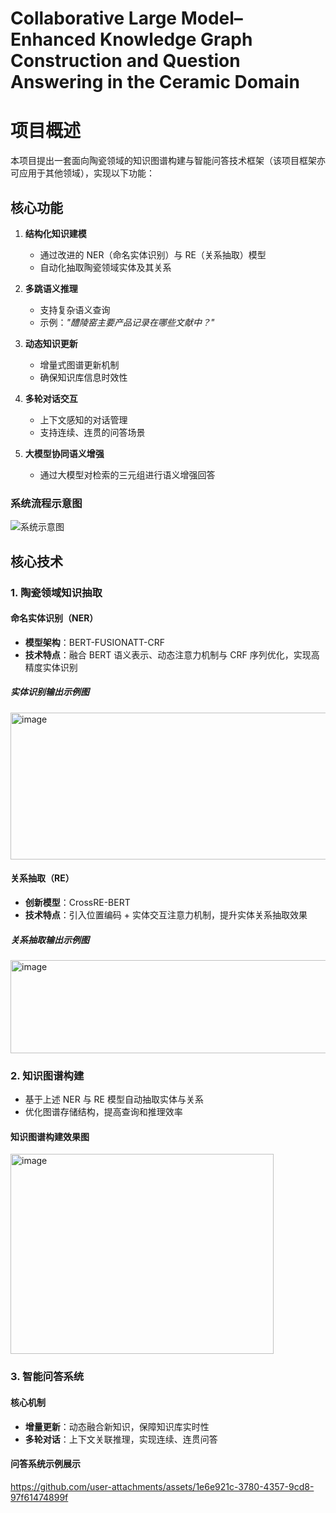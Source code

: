 # Collaborative Large Model–Enhanced Knowledge Graph Construction and Question Answering in the Ceramic Domain
# 项目概述

本项目提出一套面向陶瓷领域的知识图谱构建与智能问答技术框架（该项目框架亦可应用于其他领域），实现以下功能：

## 核心功能

1. **结构化知识建模**  
   - 通过改进的 NER（命名实体识别）与 RE（关系抽取）模型  
   - 自动化抽取陶瓷领域实体及其关系  

2. **多跳语义推理**  
   - 支持复杂语义查询  
   - 示例：*"醴陵窑主要产品记录在哪些文献中？"*  

3. **动态知识更新**  
   - 增量式图谱更新机制  
   - 确保知识库信息时效性  

4. **多轮对话交互**  
   - 上下文感知的对话管理  
   - 支持连续、连贯的问答场景
5. **大模型协同语义增强**
   - 通过大模型对检索的三元组进行语义增强回答

### 系统流程示意图

![系统示意图](https://github.com/user-attachments/assets/b0ead2ff-5a8b-411b-bb21-65722aec37f6)

## 核心技术

### 1. 陶瓷领域知识抽取

#### 命名实体识别（NER）
- **模型架构**：BERT-FUSIONATT-CRF  
- **技术特点**：融合 BERT 语义表示、动态注意力机制与 CRF 序列优化，实现高精度实体识别
##### 实体识别输出示例图
<img width="1544" height="235" alt="image" src="https://github.com/user-attachments/assets/f50d892b-6c88-4e56-aa35-0119d20bec8c" />

#### 关系抽取（RE）
- **创新模型**：CrossRE-BERT  
- **技术特点**：引入位置编码 + 实体交互注意力机制，提升实体关系抽取效果
##### 关系抽取输出示例图
<img width="1402" height="149" alt="image" src="https://github.com/user-attachments/assets/a47983d9-7e87-4854-b843-d95099b7d895" />

### 2. 知识图谱构建
- 基于上述 NER 与 RE 模型自动抽取实体与关系  
- 优化图谱存储结构，提高查询和推理效率
#### 知识图谱构建效果图
  <img width="421" height="320" alt="image" src="https://github.com/user-attachments/assets/61501dfc-a679-4141-81e6-57c562dd9d66" />

### 3. 智能问答系统

#### 核心机制

- **增量更新**：动态融合新知识，保障知识库实时性  
- **多轮对话**：上下文关联推理，实现连续、连贯问答
#### 问答系统示例展示

https://github.com/user-attachments/assets/1e6e921c-3780-4357-9cd8-97f61474899f







